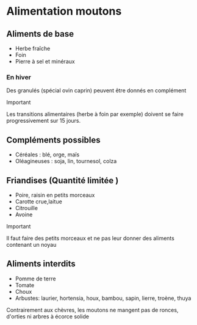 # Alimentation moutons

## Aliments de base

- Herbe fraîche 
- Foin
- Pierre à sel et minéraux 

### En hiver 
Des granulés (spécial ovin caprin) peuvent être donnés en complément

> [!IMPORTANT]  
> Les transitions alimentaires (herbe à foin par exemple) doivent se faire progressivement sur 15 jours.


## Compléments possibles 
- Céréales : blé, orge, maïs
- Oléagineuses : soja, lin, tournesol, colza


## Friandises (Quantité limitée )

- Poire, raisin en petits morceaux
- Carotte crue,laitue
- Citrouille 
- Avoine

> [!IMPORTANT]  
Il faut faire des petits morceaux et ne pas leur donner des aliments contenant un noyau


## Aliments interdits

- Pomme de terre
- Tomate
- Choux
- Arbustes: laurier, hortensia, houx, bambou, sapin, lierre, troène, thuya

Contrairement aux chèvres, les moutons ne mangent pas de ronces, d'orties ni arbres à écorce solide 

